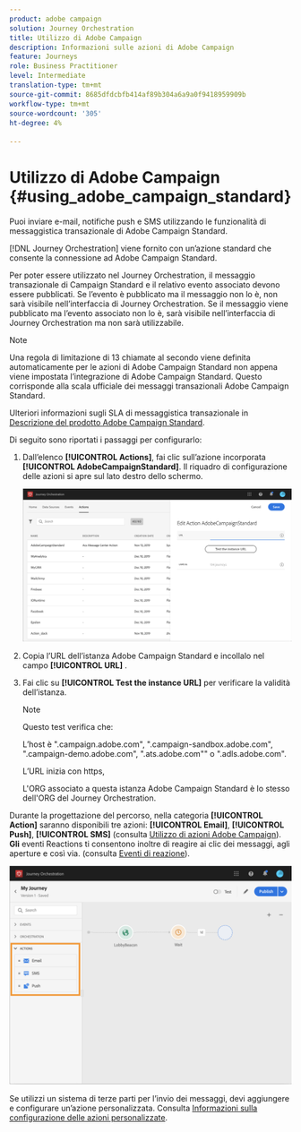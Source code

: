 ```yaml
---
product: adobe campaign
solution: Journey Orchestration
title: Utilizzo di Adobe Campaign
description: Informazioni sulle azioni di Adobe Campaign
feature: Journeys
role: Business Practitioner
level: Intermediate
translation-type: tm+mt
source-git-commit: 8685dfdcbfb414af89b304a6a9a0f9418959909b
workflow-type: tm+mt
source-wordcount: '305'
ht-degree: 4%

---
```



# Utilizzo di Adobe Campaign {#using_adobe_campaign_standard}

Puoi inviare e-mail, notifiche push e SMS utilizzando le funzionalità di messaggistica transazionale di Adobe Campaign Standard.

[!DNL Journey Orchestration] viene fornito con un’azione standard che consente la connessione ad Adobe Campaign Standard.

Per poter essere utilizzato nel Journey Orchestration, il messaggio transazionale di Campaign Standard e il relativo evento associato devono essere pubblicati. Se l’evento è pubblicato ma il messaggio non lo è, non sarà visibile nell’interfaccia di Journey Orchestration. Se il messaggio viene pubblicato ma l’evento associato non lo è, sarà visibile nell’interfaccia di Journey Orchestration ma non sarà utilizzabile.

>[!NOTE]
>
>Una regola di limitazione di 13 chiamate al secondo viene definita automaticamente per le azioni di Adobe Campaign Standard non appena viene impostata l’integrazione di Adobe Campaign Standard. Questo corrisponde alla scala ufficiale dei messaggi transazionali Adobe Campaign Standard.
>
>Ulteriori informazioni sugli SLA di messaggistica transazionale in [Descrizione del prodotto Adobe Campaign Standard](https://helpx.adobe.com/it/legal/product-descriptions/campaign-standard.html).

Di seguito sono riportati i passaggi per configurarlo:

1. Dall’elenco **[!UICONTROL Actions]**, fai clic sull’azione incorporata **[!UICONTROL AdobeCampaignStandard]**. Il riquadro di configurazione delle azioni si apre sul lato destro dello schermo.

   ![](../assets/actioncampaign.png)

1. Copia l’URL dell’istanza Adobe Campaign Standard e incollalo nel campo **[!UICONTROL URL]** .

1. Fai clic su **[!UICONTROL Test the instance URL]** per verificare la validità dell’istanza.

   >[!NOTE]
   >
   >Questo test verifica che:
   >
   >L’host è &quot;.campaign.adobe.com&quot;, &quot;.campaign-sandbox.adobe.com&quot;, &quot;.campaign-demo.adobe.com&quot;, &quot;.ats.adobe.com&quot;&quot; o &quot;.adls.adobe.com&quot;.
   >
   >L’URL inizia con https,
   >
   >L&#39;ORG associato a questa istanza Adobe Campaign Standard è lo stesso dell&#39;ORG del Journey Orchestration.

Durante la progettazione del percorso, nella categoria **[!UICONTROL Action]** saranno disponibili tre azioni: **[!UICONTROL Email]**, **[!UICONTROL Push]**, **[!UICONTROL SMS]** (consulta [Utilizzo di azioni Adobe Campaign](../building-journeys/using-adobe-campaign-actions.md)). **Gli** eventi Reactions ti consentono inoltre di reagire ai clic dei messaggi, agli aperture e così via. (consulta [Eventi di reazione](../building-journeys/reaction-events.md)).

![](../assets/journey58.png)

Se utilizzi un sistema di terze parti per l’invio dei messaggi, devi aggiungere e configurare un’azione personalizzata. Consulta [Informazioni sulla configurazione delle azioni personalizzate](../action/about-custom-action-configuration.md).
